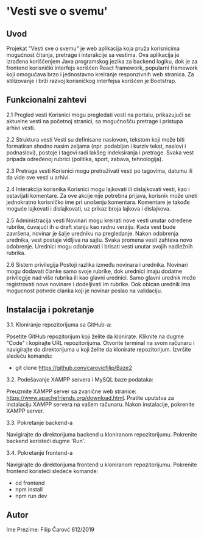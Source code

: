 # 'Vesti sve o svemu'
## Uvod
  
Projekat "Vesti sve o svemu" je web aplikacija koja pruža korisnicima mogućnost čitanja, pretrage i interakcije sa vestima. Ova aplikacija je izrađena korišćenjem Java programskog jezika za backend logiku, dok je za frontend korisnički interfejs korišćen React framework, popularni framework koji omogućava brzo i jednostavno kreiranje responzivnih web stranica. Za stilizovanje i brži razvoj korisničkog interfejsa korišćen je Bootstrap.

## Funkcionalni zahtevi
  
2.1 Pregled vesti
Korisnici mogu pregledati vesti na portalu, prikazujući se aktuelne vesti na početnoj stranici, sa mogućnošću pretrage i pristupa arhivi vesti.

2.2 Struktura vesti
Vesti su definisane naslovom, tekstom koji može biti formatiran shodno nasim zeljama (npr. podebljan i kurziv tekst, naslovi i podnaslovi), postoje i tagovi radi lakšeg indeksiranja i pretrage. Svaka vest pripada određenoj rubrici (politika, sport, zabava, tehnologija).

2.3 Pretraga vesti
Korisnici mogu pretraživati vesti po tagovima, datumu ili da vide sve vesti u arhivi.

2.4 Interakcija korisnika
Korisnici mogu lajkovati ili dislajkovati vesti, kao i ostavljati komentare. Za ove akcije nije potrebna prijava, korisnik može uneti jednokratno korisničko ime pri unošenju komentara. Komentare je takođe moguće lajkovati i dislajkovati, uz prikaz broja lajkova i dislajkova.

2.5 Administracija vesti
Novinari mogu kreirati nove vesti unutar određene rubrike, čuvajući ih u draft stanju kao radnu verziju. Kada vest bude završena, novinar je šalje uredniku na pregledanje. Nakon odobrenja urednika, vest postaje vidljiva na sajtu. Svaka promena vesti zahteva novo odobrenje. Urednici mogu odobravati i brisati vesti unutar svojih nadležnih rubrika.

2.6 Sistem privilegija
Postoji razlika između novinara i urednika. Novinari mogu dodavati članke samo svoje rubrike, dok urednici imaju dodatne privilegije nad više rubrika ili kao glavni urednici. Samo glavni urednik može registrovati nove novinare i dodeljivati im rubrike. Dok obican urednik ima mogucnost potvrde clanka koji je novinar poslao na validaciju.

## Instalacija i pokretanje
  
 3.1. Kloniranje repozitorijuma sa GitHub-a:
 
Posetite GitHub repozitorijum koji želite da klonirate. Kliknite na dugme "Code" i kopirajte URL repozitorijuma. Otvorite terminal na svom računaru i navigirajte do direktorijuma u koji želite da klonirate repozitorijum. Izvršite sledeću komandu:

- git clone https://github.com/carovicfilip/Baze2

3.2. Podešavanje XAMPP servera i MySQL baze podataka:

Preuzmite XAMPP server sa zvanične web stranice: https://www.apachefriends.org/download.html. Pratite uputstva za instalaciju XAMPP servera na vašem računaru. Nakon instalacije, pokrenite XAMPP server.

3.3. Pokretanje backend-a

Navigirajte do direktorijuma backend u kloniranom repozitorijumu. Pokrenite backend koristeći dugme 'Run'.

3.4. Pokretanje frontend-a

Navigirajte do direktorijuma frontend u kloniranom repozitorijumu. Pokrenite frontend koristeći sledeće komande:


- cd frontend
- npm install
- npm run dev

## Autor

Ime Prezime: Filip Ćarovć 612/2019
